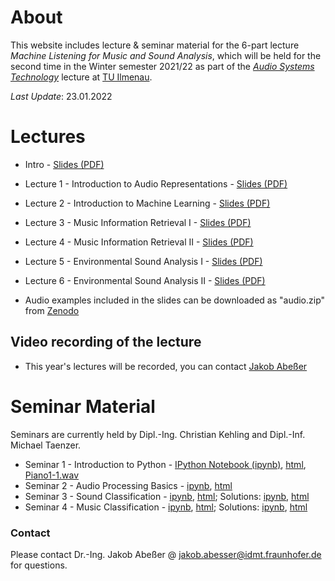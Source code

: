 # About

This website includes lecture & seminar material for the 6-part lecture *Machine Listening for Music and Sound Analysis*, which will be held for the second time in the Winter semester 2021/22 as part of the [*Audio Systems Technology*](https://www.tu-ilmenau.de/modultafeln/?pq=werner&fnq=8255) lecture at [TU Ilmenau](https://www.tu-ilmenau.de/).

*Last Update*: 23.01.2022

# Lectures

- Intro - [Slides (PDF)](Machine_Listening_L0_Introduction.pdf)
- Lecture 1 - Introduction to Audio Representations - [Slides (PDF)](Machine_Listening_L1_Audio_Representations.pdf)
- Lecture 2 - Introduction to Machine Learning - [Slides (PDF)](Machine_Listening_L2_Machine_Learning.pdf)
- Lecture 3 - Music Information Retrieval I - [Slides (PDF)](Machine_Listening_L3_MIR_1.pdf)
- Lecture 4 - Music Information Retrieval II - [Slides (PDF)](Machine_Listening_L4_MIR_2.pdf)
- Lecture 5 - Environmental Sound Analysis I - [Slides (PDF)](Machine_Listening_L5_ESA_1.pdf)
- Lecture 6 - Environmental Sound Analysis II - [Slides (PDF)](Machine_Listening_L6_ESA_2.pdf)

- Audio examples included in the slides can be downloaded as "audio.zip" from [Zenodo](https://zenodo.org/record/5718279)

## Video recording of the lecture

- This year's lectures will be recorded, you can contact [Jakob Abeßer](mailto:jakob.abesser@idmt.fraunhofer.de?subject=[MachineListening]%20Lecture%20Video%20Access)

# Seminar Material

Seminars are currently held by Dipl.-Ing. Christian Kehling and Dipl.-Inf. Michael Taenzer.

 - Seminar 1 - Introduction to Python - [IPython Notebook (ipynb)](Machine_Listening_Seminar_1.ipynb), [html](Machine_Listening_Seminar_1.html), [Piano1-1.wav](Piano1-1.wav)
 - Seminar 2 - Audio Processing Basics - [ipynb](Machine_Listening_Seminar_2.ipynb), [html](Machine_Listening_Seminar_2.html)
 - Seminar 3 - Sound Classification - [ipynb](Machine_Listening_2021_2022_Seminar_3.ipynb), [html](Machine_Listening_2021_2022_Seminar_3.html); Solutions: [ipynb](Machine_Listening_2021_2022_Seminar_3_Solutions.ipynb), [html](Machine_Listening_2021_2022_Seminar_3_Solutions.html)
 - Seminar 4 - Music Classification - [ipynb](Machine_Listening_2021_2022_Seminar_4.ipynb), [html](Machine_Listening_2021_2022_Seminar_4.html); Solutions: [ipynb](Machine_Listening_2021_2022_Seminar_4_Solutions.ipynb), [html](Machine_Listening_2021_2022_Seminar_4_Solutions.html)

### Contact

Please contact Dr.-Ing. Jakob Abeßer @ <jakob.abesser@idmt.fraunhofer.de> for questions.
